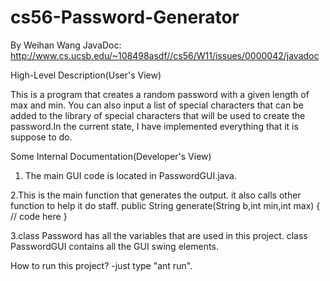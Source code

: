 cs56-Password-Generator
=======================
By Weihan Wang
JavaDoc: http://www.cs.ucsb.edu/~108498asdf//cs56/W11/issues/0000042/javadoc



High-Level Description(User's View)

This is a program that creates a random password with a given length of max and min. You can also input a list of special characters that can be added to the library of special characters that will be used to create the password.In the current state, I have implemented everything that it is suppose to do.


Some Internal Documentation(Developer's View)

1. The main GUI code is located in PasswordGUI.java. 

2.This is the main function that generates the output. it also calls other function to help it do staff.
	public String generate(String b,int min,int max)
	 {
	 // code here 
	 }

3.class Password has all the variables that are used in this project.
  class PasswordGUI contains all the GUI swing elements.

How to run this project?
    -just type "ant run".








